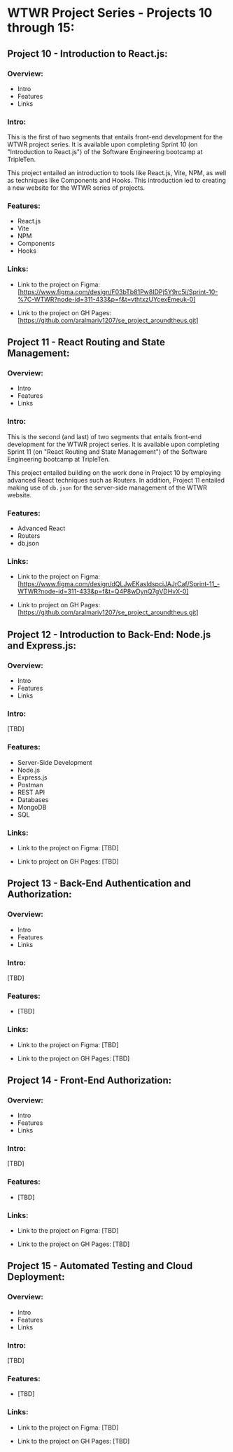 # WTWR Project Series - Projects 10 through 15:

## Project 10 - Introduction to React.js:

### Overview:

- Intro
- Features
- Links


### Intro:

This is the first of two segments that entails front-end development for the WTWR project series. It is available upon completing Sprint 10 (on "Introduction to React.js") of the Software Engineering bootcamp at TripleTen.

This project entailed an introduction to tools like React.js, Vite, NPM, as well as techniques like Components and Hooks. This introduction led to creating a new website for the WTWR series of projects.

### Features:

- React.js
- Vite 
- NPM
- Components
- Hooks

### Links:

- Link to the project on Figma: [https://www.figma.com/design/F03bTb81Pw8IDPj5Y9rc5i/Sprint-10-%7C-WTWR?node-id=311-433&p=f&t=vthtxzUYcexEmeuk-0]

- Link to the project on GH Pages: [https://github.com/aralmariv1207/se_project_aroundtheus.git]


## Project 11 - React Routing and State Management: 

### Overview:

- Intro
- Features
- Links

### Intro:

This is the second (and last) of two segments that entails front-end development for the WTWR project series. It is available upon completing Sprint 11 (on "React Routing and State Management") of the Software Engineering bootcamp at TripleTen. 

This project entailed building on the work done in Project 10 by employing advanced React techniques such as Routers. In addition, Project 11 entailed making use of `db.json` for the server-side management of the WTWR website.

### Features:

- Advanced React
- Routers
- db.json

### Links:

- Link to the project on Figma: [https://www.figma.com/design/dQLJwEKasIdspciJAJrCaf/Sprint-11_-WTWR?node-id=311-433&p=f&t=Q4P8wDynQ7gVDHvX-0]

- Link to project on GH Pages: [https://github.com/aralmariv1207/se_project_aroundtheus.git]


## Project 12 - Introduction to Back-End: Node.js and Express.js: 

### Overview:

- Intro
- Features
- Links

### Intro:

[TBD] 

### Features:

- Server-Side Development
- Node.js
- Express.js
- Postman
- REST API
- Databases
- MongoDB
- SQL

### Links:

- Link to the project on Figma: [TBD]

- Link to project on GH Pages: [TBD]


## Project 13 - Back-End Authentication and Authorization:

### Overview:

- Intro
- Features
- Links


### Intro:

[TBD]

### Features:

- [TBD]

### Links:

- Link to the project on Figma: [TBD]

- Link to the project on GH Pages: [TBD]


## Project 14 - Front-End Authorization:

### Overview:

- Intro
- Features
- Links


### Intro:

[TBD]

### Features:

- [TBD]

### Links:

- Link to the project on Figma: [TBD]

- Link to the project on GH Pages: [TBD]


## Project 15 - Automated Testing and Cloud Deployment:

### Overview:

- Intro
- Features
- Links


### Intro:

[TBD]

### Features:

- [TBD]

### Links:

- Link to the project on Figma: [TBD]

- Link to the project on GH Pages: [TBD]


